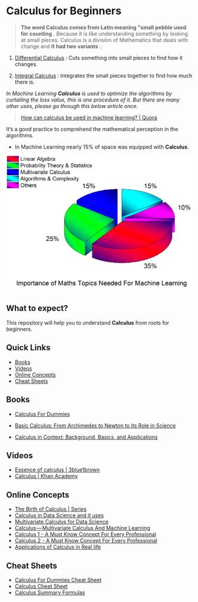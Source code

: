 
# Calculus for Beginners
 
>  **The word Calculus comes from Latin meaning "small pebble used for counting** . Because it is like understanding something by looking at small pieces. Calculus is a division of Mathematics that deals with change and
**It had two variants** :

1. [Differential Calculus]( https://www.mathsisfun.com/calculus/) : Cuts something into small pieces to find how it changes.

2. [Integral Calculus]( https://www.mathsisfun.com/calculus/) : Integrates the small pieces together to find how much there is. 

  
*In Machine Learning **Calculus** is used to optimize the algorithms by curtailing the loss value, this is one procedure of it. But there are many other uses, please go through this below article once.*

>  [How can calculus be used in machine learning? | Quora](https://www.quora.com/How-can-calculus-be-used-in-machine-learning)

It’s a good practice to comprehend the mathematical perception in the algorithms.

- In Machine Learning nearly 15% of space was equipped with **Calculus**.
 
![Maths](../../../../../../images/Maths.png "15% Of Calculus")

## What to expect?

This repository will help you to understand **Calculus** from roots for beginners.

## Quick Links
  
-  [Books](#books)
-  [Videos](#videos)
-  [Online Concepts](#online-concepts)
-  [Cheat Sheets](#cheat-sheets)

## Books

- [Calculus For Dummies](https://www.amazon.com/Calculus-Dummies-Mark-Ryan/dp/0764524984)
- [Basic Calculus: From Archimedes to Newton to its Role in Science](https://www.amazon.com/s?k=Basic-Calculus-Archimedes-Textbooks-Mathematical)

- [Calculus in Context: Background, Basics, and Applications](https://www.amazon.com/s?k=Calculus-Context-Background-Basics-Applications)


## Videos

-  [Essence of calculus | 3blue1brown ](https://www.youtube.com/watch?v=m998PdOCFcY)
-  [Calculus | Khan Academy](https://www.khanacademy.org/math/calculus-1)

## Online Concepts

- [The Birth of Calculus | Series](https://medium.com/explore-artificial-intelligence/the-birth-of-calculus-8e14e01f4550)
- [Calculus in Data Science and it uses](https://towardsdatascience.com/calculus-in-data-science-and-its-uses-3f3e1b5e5b35)
- [Multivariate Calculus for Data Science](https://medium.com/@rathi.ankit/multivariate-calculus-for-data-science-abccf47fce0f)
- [Calculus — Multivariate Calculus And Machine Learning](https://medium.com/fintechexplained/calculus-multivariate-calculus-and-machine-learning-242b9efcb41c)
- [Calculus 1 - A Must Know Concept For Every Professional](https://medium.com/fintechexplained/calculus-1-a-must-know-concept-for-every-professional-debd9c14f476)
- [Calculus 2 - A Must Know Concept For Every Professional](https://medium.com/fintechexplained/calculus-2-a-must-know-concept-for-every-professional-a86599caa2a5)
- [Applications of Calculus in Real life](https://medium.com/however-mathematics/applications-of-calculus-in-real-life-c805e9ea5c96)

## Cheat Sheets

- [Calculus For Dummies Cheat Sheet](https://www.dummies.com/education/math/calculus/calculus-for-dummies-cheat-sheet/)
- [Calculus Cheat Sheet](http://tutorial.math.lamar.edu/pdf/Calculus_Cheat_Sheet_All.pdf)
- [Calculus Summary Formulas](https://www.stat.washington.edu/~handcock/505/Lectures/lec6.pdf)
